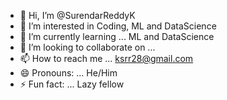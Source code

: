 - 👋 Hi, I’m @SurendarReddyK
- 👀 I’m interested in Coding, ML and DataScience
- 🌱 I’m currently learning ... ML and DataScience
- 💞️ I’m looking to collaborate on ...
- 📫 How to reach me ... ksrr28@gmail.com
- 😄 Pronouns: ... He/Him
- ⚡ Fun fact: ... Lazy fellow 

<!---
SurendarReddyK/SurendarReddyK is a ✨ special ✨ repository because its `README.md` (this file) appears on your GitHub profile.
You can click the Preview link to take a look at your changes.
--->
